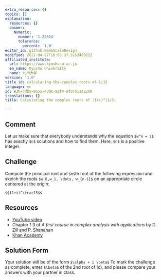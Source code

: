 ```yaml
---
extra_resources: {}
topics: []
explanation:
  resources: {}
  answer:
    Numeric:
      number: '1.22624'
      tolerance:
        percent: '1.0'
editor_id: github.NanoScaleDesign
modified: 2021-04-27T18:03:37.316248022Z
affiliated_institute:
  url: https://www.kyushu-u.ac.jp
  en_name: Kyushu University
  name: 九州大学
version: '1.0'
title_id: calculating-the-complex-roots-of-1i15
language: en
id: e3b7ddb5-8655-48dc-92f4-af0cb114226b
translations: {}
title: Calculating the complex roots of (1+i)^(1/5)

---
```


## Comment
Let us make sure that everybody understands why the equation `$w^n = z$` has  exactly `$n$` solutions and how to find them. Here, `$n$` is a positive integer.

## Challenge
Compute the principal root and `$n$`th root of the following expression and sketch the roots `$w_0,w_1, \dots, w_{n-1}$` on an appropriate circle centered at the origin:
  
`$$(1+i)^\frac15$$`


## Resources
- [YouTube video](https://www.youtube.com/watch?v=yI2NeikrxoU&list=PLi7yHjesblV0sSfZzWdSUXGO683n_nJdQ&index=4)
- Chapter 1.3 of *A first course in complex analysis with applications* by D. Zill and P. Shanahan
- [Khan Academy](https://www.khanacademy.org/math/precalculus/imaginary-and-complex-numbers#polar-form-of-complex-numbers)


## Solution Form
Your solution will be of the form `$\alpha + i \beta$`
To mark the challenge as complete, enter `$\beta$` of the 2nd root of (c), and please compare your answers with your partner in class.



